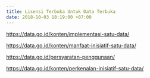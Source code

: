 ```yaml
---
title: Lisensi Terbuka Untuk Data Terbuka
date: 2018-10-03 18:19:00 +07:00
---
```


https://data.go.id/konten/implementasi-satu-data/

https://data.go.id/konten/manfaat-inisiatif-satu-data/

https://data.go.id/persyaratan-penggunaan/

https://data.go.id/konten/perkenalan-inisiatif-satu-data/